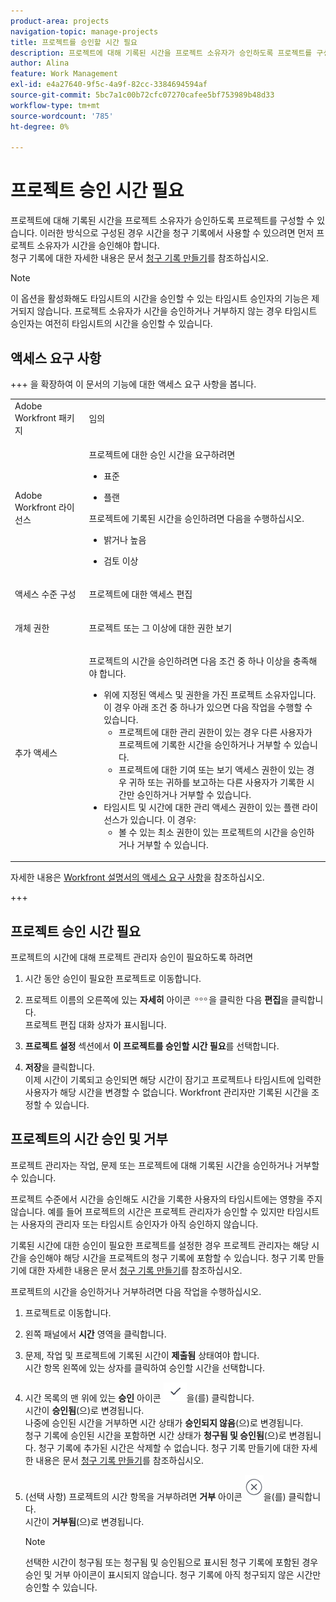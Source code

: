 ```yaml
---
product-area: projects
navigation-topic: manage-projects
title: 프로젝트를 승인할 시간 필요
description: 프로젝트에 대해 기록된 시간을 프로젝트 소유자가 승인하도록 프로젝트를 구성할 수 있습니다. 이러한 방식으로 구성된 경우 시간을 청구 기록에서 사용할 수 있으려면 먼저 프로젝트 소유자가 시간을 승인해야 합니다.
author: Alina
feature: Work Management
exl-id: e4a27640-9f5c-4a9f-82cc-3384694594af
source-git-commit: 5bc7a1c00b72cfc07270cafee5bf753989b48d33
workflow-type: tm+mt
source-wordcount: '785'
ht-degree: 0%

---
```


# 프로젝트 승인 시간 필요

<!--audited: 08/2024-->

프로젝트에 대해 기록된 시간을 프로젝트 소유자가 승인하도록 프로젝트를 구성할 수 있습니다. 이러한 방식으로 구성된 경우 시간을 청구 기록에서 사용할 수 있으려면 먼저 프로젝트 소유자가 시간을 승인해야 합니다.\
청구 기록에 대한 자세한 내용은 문서 [청구 기록 만들기](../../../manage-work/projects/project-finances/create-billing-records.md)를 참조하십시오.

>[!NOTE]
>
>이 옵션을 활성화해도 타임시트의 시간을 승인할 수 있는 타임시트 승인자의 기능은 제거되지 않습니다. 프로젝트 소유자가 시간을 승인하거나 거부하지 않는 경우 타임시트 승인자는 여전히 타임시트의 시간을 승인할 수 있습니다.

## 액세스 요구 사항

+++ 을 확장하여 이 문서의 기능에 대한 액세스 요구 사항을 봅니다. 

<table style="table-layout:auto"> 
 <col> 
 <col> 
 <tbody> 
  <tr> 
   <td role="rowheader">Adobe Workfront 패키지</td> 
   <td> <p>임의</p> </td> 
  </tr> 
  <tr> 
   <td role="rowheader">Adobe Workfront 라이선스</td> 
   <td> <p>프로젝트에 대한 승인 시간을 요구하려면</p>
   <ul><li><p>표준</p></li>
   <li><p>플랜</p></li></ul>

<p>프로젝트에 기록된 시간을 승인하려면 다음을 수행하십시오.</p>
   <ul><li><p>밝거나 높음</p></li>
   <li><p>검토 이상</p></li>
    </td> 
  </tr> 
  <tr> 
   <td role="rowheader">액세스 수준 구성</td> 
   <td> <p>프로젝트에 대한 액세스 편집</p>  </td> 
  </tr> 
  <tr> 
   <td role="rowheader">개체 권한</td> 
   <td> <p>프로젝트 또는 그 이상에 대한 권한 보기</p>
  </tr> 
  <tr> 
   <td role="rowheader">추가 액세스</td> 
   <td> <p>프로젝트의 시간을 승인하려면 다음 조건 중 하나 이상을 충족해야 합니다.</p> 
    <ul> 
     <li>위에 지정된 액세스 및 권한을 가진 프로젝트 소유자입니다. 이 경우 아래 조건 중 하나가 있으면 다음 작업을 수행할 수 있습니다. 
      <ul>
       <li>프로젝트에 대한 관리 권한이 있는 경우 다른 사용자가 프로젝트에 기록한 시간을 승인하거나 거부할 수 있습니다.</li>
       <li> 프로젝트에 대한 기여 또는 보기 액세스 권한이 있는 경우 귀하 또는 귀하를 보고하는 다른 사용자가 기록한 시간만 승인하거나 거부할 수 있습니다.<br></li>
      </ul></li> 
     <li>타임시트 및 시간에 대한 관리 액세스 권한이 있는 플랜 라이선스가 있습니다. 이 경우:
      <ul>
       <li>볼 수 있는 최소 권한이 있는 프로젝트의 시간을 승인하거나 거부할 수 있습니다. </li>
      </ul></li> 
    </ul> </td> 
  </tr> 
 </tbody> 
</table>

자세한 내용은 [Workfront 설명서의 액세스 요구 사항](/help/quicksilver/administration-and-setup/add-users/access-levels-and-object-permissions/access-level-requirements-in-documentation.md)을 참조하십시오.

+++

<!--Old:

<table style="table-layout:auto"> 
 <col> 
 <col> 
 <tbody> 
  <tr> 
   <td role="rowheader">Adobe Workfront plan*</td> 
   <td> <p>Any</p> </td> 
  </tr> 
  <tr> 
   <td role="rowheader">Adobe Workfront license*</td> 
   <td> <p>To require time to be approved on the project:</p>
   <ul><li>New: Standard</li>
   <li>Current: Plan</li></ul>
   
   <p>To approve hours logged on a project:</p>
   <ul><li>New: Light or higher</li>
   <li>Review or higher</li>
    </td> 
  </tr> 
  <tr> 
   <td role="rowheader">Access level configurations*</td> 
   <td> <p>Edit access to Projects or higher</p>  </td> 
  </tr> 
  <tr> 
   <td role="rowheader">Object permissions</td> 
   <td> <p>View permissions to the project or higher</p>
  </tr> 
  <tr> 
   <td role="rowheader">Additional access</td> 
   <td> <p>You must meet at least one of the following conditions to approve time on a project:</p> 
    <ul> 
     <li>You are the Project Owner with the access and permissions specified above. In this case, you can do the following if one of the conditions below exists: 
      <ul>
       <li>If you have Manage permissions on the project, you can approve or reject hours logged on the project by any other user.</li>
       <li> If you have Contribute or View access to the project you will be able to approve or reject only the hours logged by you or any other user that reports you.<br></li>
      </ul></li> 
     <li>You have a Plan license with administrative access to Timesheets &amp; Hours. In this case:
      <ul>
       <li>You can approve or reject any hours on the projects you have at least permissions to View. </li>
      </ul></li> 
    </ul> </td> 
  </tr> 
 </tbody> 
</table>-->

## 프로젝트 승인 시간 필요

프로젝트의 시간에 대해 프로젝트 관리자 승인이 필요하도록 하려면

1. 시간 동안 승인이 필요한 프로젝트로 이동합니다.
1. 프로젝트 이름의 오른쪽에 있는 **자세히** 아이콘 ![자세히 아이콘](assets/more-icon.png)을 클릭한 다음 **편집**&#x200B;을 클릭합니다.\
   프로젝트 편집 대화 상자가 표시됩니다.

1. **프로젝트 설정** 섹션에서 **이 프로젝트를 승인할 시간 필요**&#x200B;를 선택합니다.
1. **저장**&#x200B;을 클릭합니다.\
   이제 시간이 기록되고 승인되면 해당 시간이 잠기고 프로젝트나 타임시트에 입력한 사용자가 해당 시간을 변경할 수 없습니다. Workfront 관리자만 기록된 시간을 조정할 수 있습니다.

## 프로젝트의 시간 승인 및 거부

프로젝트 관리자는 작업, 문제 또는 프로젝트에 대해 기록된 시간을 승인하거나 거부할 수 있습니다.

프로젝트 수준에서 시간을 승인해도 시간을 기록한 사용자의 타임시트에는 영향을 주지 않습니다. 예를 들어 프로젝트의 시간은 프로젝트 관리자가 승인할 수 있지만 타임시트는 사용자의 관리자 또는 타임시트 승인자가 아직 승인하지 않습니다.

기록된 시간에 대한 승인이 필요한 프로젝트를 설정한 경우 프로젝트 관리자는 해당 시간을 승인해야 해당 시간을 프로젝트의 청구 기록에 포함할 수 있습니다. 청구 기록 만들기에 대한 자세한 내용은 문서 [청구 기록 만들기](../../../manage-work/projects/project-finances/create-billing-records.md)를 참조하십시오.

프로젝트의 시간을 승인하거나 거부하려면 다음 작업을 수행하십시오.

1. 프로젝트로 이동합니다.
1. 왼쪽 패널에서 **시간** 영역을 클릭합니다.

1. 문제, 작업 및 프로젝트에 기록된 시간이 **제출됨** 상태여야 합니다.\
   시간 항목 왼쪽에 있는 상자를 클릭하여 승인할 시간을 선택합니다.

1. 시간 목록의 맨 위에 있는 **승인** 아이콘 ![](assets/approve-hours-icon.png)을(를) 클릭합니다.\
   시간이 **승인됨**(으)로 변경됩니다.\
   나중에 승인된 시간을 거부하면 시간 상태가 **승인되지 않음**(으)로 변경됩니다.\
   청구 기록에 승인된 시간을 포함하면 시간 상태가 **청구됨 및 승인됨**(으)로 변경됩니다. 청구 기록에 추가된 시간은 삭제할 수 없습니다. 청구 기록 만들기에 대한 자세한 내용은 문서 [청구 기록 만들기](../../../manage-work/projects/project-finances/create-billing-records.md)를 참조하십시오.

1. (선택 사항) 프로젝트의 시간 항목을 거부하려면 **거부** 아이콘 ![](assets/reject-hours-icon.png)을(를) 클릭합니다.\
   시간이 **거부됨**(으)로 변경됩니다.

   >[!NOTE]
   >
   >   선택한 시간이 청구됨 또는 청구됨 및 승인됨으로 표시된 청구 기록에 포함된 경우 승인 및 거부 아이콘이 표시되지 않습니다. 청구 기록에 아직 청구되지 않은 시간만 승인할 수 있습니다.

